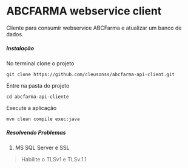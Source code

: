 # ABCFARMA webservice client
Cliente para consumir webservice ABCFarma e atualizar um banco de dados.

##### Instalação

 No terminal clone o projeto
```shell 
git clone https://github.com/cleusonss/abcfarma-api-client.git 
```

 Entre na pasta do projeto
```shell
cd abcfarma-api-cliente 
```

 Execute a aplicação
```shell
mvn clean compile exec:java 
```

##### Resolvendo Problemas

1. MS SQL Server e SSL
> Habilite o TLSv1 e TLSv.1.1
